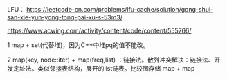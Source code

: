 LFU： https://leetcode-cn.com/problems/lfu-cache/solution/gong-shui-san-xie-yun-yong-tong-pai-xu-s-53m3/

https://www.acwing.com/activity/content/code/content/555766/

 1  map + set(代替堆)，因为C++中堆pq的值不能改。
 
 2  map(key, node::iter) + map(freq,list<node>) ：链接法。散列冲突解决：链接法、开发定址法。类似邻接表结构，展开的list链表。比较图存储 map + map
